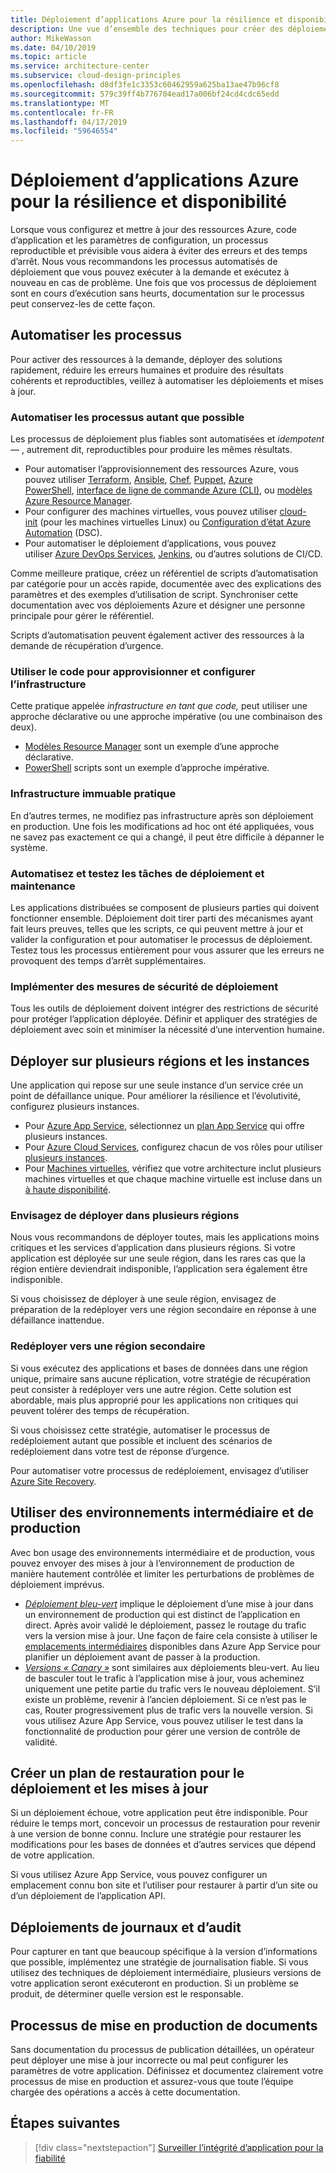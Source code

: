 ```yaml
---
title: Déploiement d’applications Azure pour la résilience et disponibilité
description: Une vue d’ensemble des techniques pour créer des déploiements fiables dans Azure
author: MikeWasson
ms.date: 04/10/2019
ms.topic: article
ms.service: architecture-center
ms.subservice: cloud-design-principles
ms.openlocfilehash: d8df3fe1c3353c60462959a625ba13ae47b96cf8
ms.sourcegitcommit: 579c39ff4b776704ead17a006bf24cd4cdc65edd
ms.translationtype: MT
ms.contentlocale: fr-FR
ms.lasthandoff: 04/17/2019
ms.locfileid: "59646554"
---
```

# <a name="deploying-azure-applications-for-resiliency-and-availability"></a>Déploiement d’applications Azure pour la résilience et disponibilité

Lorsque vous configurez et mettre à jour des ressources Azure, code d’application et les paramètres de configuration, un processus reproductible et prévisible vous aidera à éviter des erreurs et des temps d’arrêt. Nous vous recommandons les processus automatisés de déploiement que vous pouvez exécuter à la demande et exécutez à nouveau en cas de problème. Une fois que vos processus de déploiement sont en cours d’exécution sans heurts, documentation sur le processus peut conservez-les de cette façon.

## <a name="automate-processes"></a>Automatiser les processus

Pour activer des ressources à la demande, déployer des solutions rapidement, réduire les erreurs humaines et produire des résultats cohérents et reproductibles, veillez à automatiser les déploiements et mises à jour.

### <a name="automate-as-many-processes-as-possible"></a>Automatiser les processus autant que possible

Les processus de déploiement plus fiables sont automatisées et *idempotent* &mdash; , autrement dit, reproductibles pour produire les mêmes résultats.

- Pour automatiser l’approvisionnement des ressources Azure, vous pouvez utiliser [Terraform](/azure/virtual-machines/windows/infrastructure-automation#terraform), [Ansible](/azure/virtual-machines/windows/infrastructure-automation#ansible), [Chef](/azure/virtual-machines/windows/infrastructure-automation#chef), [Puppet](/azure/virtual-machines/windows/infrastructure-automation#puppet), [Azure PowerShell](/powershell/azure/overview), [interface de ligne de commande Azure (CLI)](/cli/azure), ou [modèles Azure Resource Manager](/azure/azure-resource-manager/resource-group-overview#template-deployment).
- Pour configurer des machines virtuelles, vous pouvez utiliser [cloud-init](/azure/virtual-machines/windows/infrastructure-automation#cloud-init) (pour les machines virtuelles Linux) ou [Configuration d’état Azure Automation](/azure/automation/automation-dsc-overview) (DSC).
- Pour automatiser le déploiement d’applications, vous pouvez utiliser [Azure DevOps Services](/azure/virtual-machines/windows/infrastructure-automation#azure-devops-services), [Jenkins](/azure/virtual-machines/windows/infrastructure-automation#jenkins), ou d’autres solutions de CI/CD.

Comme meilleure pratique, créez un référentiel de scripts d’automatisation par catégorie pour un accès rapide, documentée avec des explications des paramètres et des exemples d’utilisation de script. Synchroniser cette documentation avec vos déploiements Azure et désigner une personne principale pour gérer le référentiel.

Scripts d’automatisation peuvent également activer des ressources à la demande de récupération d’urgence.

### <a name="use-code-to-provision-and-configure-infrastructure"></a>Utiliser le code pour approvisionner et configurer l’infrastructure

Cette pratique appelée *infrastructure en tant que code,* peut utiliser une approche déclarative ou une approche impérative (ou une combinaison des deux).

- [Modèles Resource Manager](/azure/azure-resource-manager/resource-group-overview#template-deployment) sont un exemple d’une approche déclarative.
- [PowerShell](/powershell/azure/overview) scripts sont un exemple d’approche impérative.

### <a name="practice-immutable-infrastructure"></a>Infrastructure immuable pratique

En d’autres termes, ne modifiez pas infrastructure après son déploiement en production. Une fois les modifications ad hoc ont été appliquées, vous ne savez pas exactement ce qui a changé, il peut être difficile à dépanner le système.

### <a name="automate-and-test-deployment-and-maintenance-tasks"></a>Automatisez et testez les tâches de déploiement et maintenance

Les applications distribuées se composent de plusieurs parties qui doivent fonctionner ensemble. Déploiement doit tirer parti des mécanismes ayant fait leurs preuves, telles que les scripts, ce qui peuvent mettre à jour et valider la configuration et pour automatiser le processus de déploiement. Testez tous les processus entièrement pour vous assurer que les erreurs ne provoquent des temps d’arrêt supplémentaires.

### <a name="implement-deployment-security-measures"></a>Implémenter des mesures de sécurité de déploiement

Tous les outils de déploiement doivent intégrer des restrictions de sécurité pour protéger l’application déployée. Définir et appliquer des stratégies de déploiement avec soin et minimiser la nécessité d’une intervention humaine.

## <a name="deploy-to-multiple-regions-and-instances"></a>Déployer sur plusieurs régions et les instances

Une application qui repose sur une seule instance d’un service crée un point de défaillance unique. Pour améliorer la résilience et l’évolutivité, configurez plusieurs instances.

- Pour [Azure App Service](/azure/app-service/app-service-value-prop-what-is/), sélectionnez un [plan App Service](/azure/app-service/azure-web-sites-web-hosting-plans-in-depth-overview/) qui offre plusieurs instances.
- Pour [Azure Cloud Services](/azure/cloud-services/cloud-services-choose-me), configurez chacun de vos rôles pour utiliser [plusieurs instances](/azure/cloud-services/cloud-services-choose-me/#scaling-and-management).
- Pour [Machines virtuelles](/azure/virtual-machines/virtual-machines-windows-about/?toc=%2fazure%2fvirtual-machines%2fwindows%2ftoc.json), vérifiez que votre architecture inclut plusieurs machines virtuelles et que chaque machine virtuelle est incluse dans un [à haute disponibilité](/azure/virtual-machines/virtual-machines-windows-manage-availability/).

### <a name="consider-deploying-across-multiple-regions"></a>Envisagez de déployer dans plusieurs régions

Nous vous recommandons de déployer toutes, mais les applications moins critiques et les services d’application dans plusieurs régions. Si votre application est déployée sur une seule région, dans les rares cas que la région entière deviendrait indisponible, l’application sera également être indisponible.

Si vous choisissez de déployer à une seule région, envisagez de préparation de la redéployer vers une région secondaire en réponse à une défaillance inattendue.

### <a name="redeploy-to-a-secondary-region"></a>Redéployer vers une région secondaire

Si vous exécutez des applications et bases de données dans une région unique, primaire sans aucune réplication, votre stratégie de récupération peut consister à redéployer vers une autre région. Cette solution est abordable, mais plus approprié pour les applications non critiques qui peuvent tolérer des temps de récupération.

Si vous choisissez cette stratégie, automatiser le processus de redéploiement autant que possible et incluent des scénarios de redéploiement dans votre test de réponse d’urgence.

Pour automatiser votre processus de redéploiement, envisagez d’utiliser [Azure Site Recovery](/azure/site-recovery/).

## <a name="use-staging-and-production-environments"></a>Utiliser des environnements intermédiaire et de production

Avec bon usage des environnements intermédiaire et de production, vous pouvez envoyer des mises à jour à l’environnement de production de manière hautement contrôlée et limiter les perturbations de problèmes de déploiement imprévus.

- [*Déploiement bleu-vert*](https://martinfowler.com/bliki/BlueGreenDeployment.html) implique le déploiement d’une mise à jour dans un environnement de production qui est distinct de l’application en direct. Après avoir validé le déploiement, passez le routage du trafic vers la version mise à jour. Une façon de faire cela consiste à utiliser le [emplacements intermédiaires](/azure/app-service/web-sites-staged-publishing) disponibles dans Azure App Service pour planifier un déploiement avant de passer à la production.
- [*Versions « Canary »*](https://martinfowler.com/bliki/CanaryRelease.html) sont similaires aux déploiements bleu-vert. Au lieu de basculer tout le trafic à l’application mise à jour, vous acheminez uniquement une petite partie du trafic vers le nouveau déploiement. S’il existe un problème, revenir à l’ancien déploiement. Si ce n’est pas le cas, Router progressivement plus de trafic vers la nouvelle version. Si vous utilisez Azure App Service, vous pouvez utiliser le test dans la fonctionnalité de production pour gérer une version de contrôle de validité.

## <a name="create-a-rollback-plan-for-deployment-and-updates"></a>Créer un plan de restauration pour le déploiement et les mises à jour

Si un déploiement échoue, votre application peut être indisponible. Pour réduire le temps mort, concevoir un processus de restauration pour revenir à une version de bonne connu. Inclure une stratégie pour restaurer les modifications pour les bases de données et d’autres services que dépend de votre application.

Si vous utilisez Azure App Service, vous pouvez configurer un emplacement connu bon site et l’utiliser pour restaurer à partir d’un site ou d’un déploiement de l’application API.

## <a name="log-and-audit-deployments"></a>Déploiements de journaux et d’audit

Pour capturer en tant que beaucoup spécifique à la version d’informations que possible, implémentez une stratégie de journalisation fiable. Si vous utilisez des techniques de déploiement intermédiaire, plusieurs versions de votre application seront exécuteront en production. Si un problème se produit, de déterminer quelle version est le responsable.

## <a name="document-release-processes"></a>Processus de mise en production de documents

Sans documentation du processus de publication détaillées, un opérateur peut déployer une mise à jour incorrecte ou mal peut configurer les paramètres de votre application. Définissez et documentez clairement votre processus de mise en production et assurez-vous que toute l’équipe chargée des opérations a accès à cette documentation.

## <a name="next-steps"></a>Étapes suivantes

> [!div class="nextstepaction"]
> [Surveiller l’intégrité d’application pour la fiabilité](./monitoring.md)
